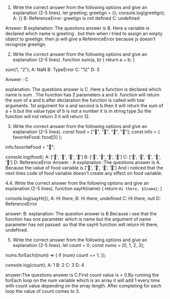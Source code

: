 1. Write the correct answer from the following options and give an explanation (2-5 lines).
let greeting;
greetign = {};
console.log(greetign);
A: {}
B: ReferenceError: greetign is not defined
C: undefined

Answer: B
explanation: The questions answer is B. Here a variable is declared which name is greeting . but then when i  tried to assign an empty object to greetign. then js will give a ReferenceError because js doesn't recognize greetign.

2. Write the correct answer from the following options and give an explanation (2-5 lines).
function sum(a, b) {
  return a + b;
}

sum(1, "2");
A: NaN
B: TypeError
C: "12"
D: 3

Answer : C

explanation: The questions answer is C .Here a function is declared which name is  sum . The function has 2 parameters a and b .function will  return the sum of a and b.after declaration the function is called with tow arguments. 1st argument for a and second is b.then it will return the sum of a + b.but the value type of b is not a number it is in string type.So  the function will not return 3 it will return 12.


3. Write the correct answer from the following options and give an explanation (2-5 lines).
const food = ["🍕", "🍫", "🥑", "🍔"];
const info = { favoriteFood: food[0] };

info.favoriteFood = "🍝";

console.log(food);
A: ['🍕', '🍫', '🥑', '🍔']
B: ['🍝', '🍫', '🥑', '🍔']
C: ['🍝', '🍕', '🍫', '🥑', '🍔']
D: ReferenceError
Answer : A
explanation :The questions answer is A. Because the value of food variable is ['🍕', '🍫', '🥑', '🍔'] And i noticed that the  next lines code  of food variable doesn't create any effect on food variable.

4.4. Write the correct answer from the following options and give an explanation (2-5 lines).
function sayHi(name) {
  return `Hi there, ${name}`;
}

console.log(sayHi());
A: Hi there,
B: Hi there, undefined
C: Hi there, null
D: ReferenceError

answer: B.
explanation: The question answer is B.Because i see that the function has one   parameter which is name but the argument of name parameter has not passed .so that the sayHi function will return Hi there, undefined.

5. Write the correct answer from the following options and give an explanation (2-5 lines).
let count = 0;
const nums = [0, 1, 2, 3];

nums.forEach((num) => {
  if (num) count += 1;
});

console.log(count);
A: 1
B: 2
C: 3
D: 4

answer:The questions answer is C.First count value is = 0.By running the forEach loop on the num variable which is an array  it will add 1 every time with count value depending on the array length. After completing for each loop the value of count comes to 3. 